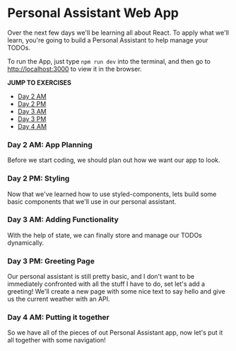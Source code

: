 # Personal Assistant Web App

Over the next few days we'll be learning all about React. To apply what we'll 
learn, you're going to build a Personal Assistant to help manage your TODOs.

To run the App, just type `npm run dev` into the terminal, and then go to 
[http://localhost:3000](http://localhost:3000) to view it in the browser.

**JUMP TO EXERCISES**
- [Day 2 AM](###day-2-am:-app-planning)
- [Day 2 PM](###day-2-pm:-styling)
- [Day 3 AM](###day-3-am:-adding-functionality)
- [Day 3 PM](###day-3-pm:-greeting-page)
- [Day 4 AM](###day-4-am:-putting-it-together)


### Day 2 AM: App Planning

Before we start coding, we should plan out how we want our app to look.

### Day 2 PM: Styling

Now that we've learned how to use styled-components, lets build some basic 
components that we'll use in our personal assistant.

### Day 3 AM: Adding Functionality

With the help of state, we can finally store and manage our TODOs dynamically.


### Day 3 PM: Greeting Page

Our personal assistant is still pretty basic, and I don't want to be immediately 
confronted with all the stuff I have to do, set let's add a greeting! We'll 
create a new page with some nice text to say hello and give us the current 
weather with an API.

### Day 4 AM: Putting it together

So we have all of the pieces of out Personal Assistant app, now let's put it all 
together with some navigation!
